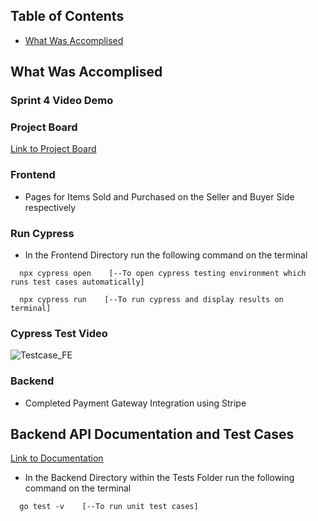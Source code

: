 ## Table of Contents

- [What Was Accomplised](#what-was-accomplised)

## What Was Accomplised

### Sprint 4 Video Demo



### Project Board
[Link to Project Board](https://github.com/rachitrathi98/Gator-Marketplace/projects/1)


### Frontend

- Pages for Items Sold and Purchased on the Seller and Buyer Side respectively

### Run Cypress

- In the Frontend Directory run the following command on the terminal

```
  npx cypress open    [--To open cypress testing environment which runs test cases automatically]
```
```
  npx cypress run    [--To run cypress and display results on terminal]
```
### Cypress Test Video
![Testcase_FE](https://user-images.githubusercontent.com/49911931/156866744-fbdc74b4-5b33-4311-a415-8eb81be6c9b2.gif)



### Backend

- Completed Payment Gateway Integration using Stripe

## Backend API Documentation and Test Cases

[Link to Documentation](https://documenter.getpostman.com/view/15225745/UVkvHs5H)

- In the Backend Directory within the Tests Folder run the following command on the terminal

```
  go test -v    [--To run unit test cases]
```
